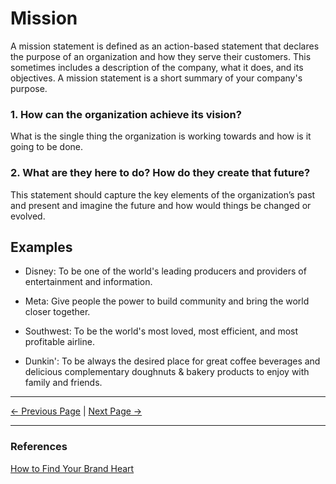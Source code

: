 ﻿# Mission

A mission statement is defined as an action-based statement that declares the purpose of an organization and how they serve their customers. This sometimes includes a description of the company, what it does, and its objectives. A mission statement is a short summary of your company's purpose.

### 1. How can the organization achieve its vision?

What is the single thing the organization is working towards and how is it going to be done.

### 2. What are they here to do? How do they create that future?

This statement should capture the key elements of the organization’s past and present and imagine the future and how would things be changed or evolved.

## Examples

- Disney: To be one of the world's leading producers and providers of entertainment and information.

- Meta: Give people the power to build community and bring the world closer together.

- Southwest: To be the world's most loved, most efficient, and most profitable airline.

- Dunkin': To be always the desired place for great coffee beverages and delicious complementary doughnuts & bakery products to enjoy with family and friends.

<hr/>

[<- Previous Page](./purpose.html)
|
[Next Page ->](./values.html)

<hr/>

### References

[How to Find Your Brand Heart](https://www.columnfivemedia.com/how-to-find-brand-heart/)
